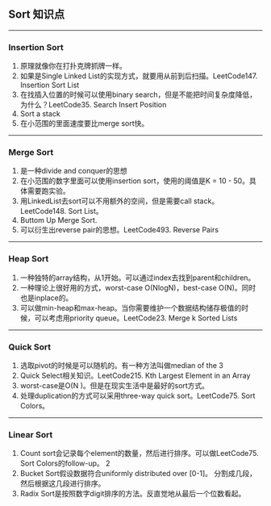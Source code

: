 ## Sort 知识点
---
### Insertion Sort
1. 原理就像你在打扑克牌抓牌⼀样。
2. 如果是Single Linked List的实现⽅式，就要⽤从前到后扫描。LeetCode147. Insertion Sort List
3. 在找插⼊位置的时候可以使⽤binary search，但是不能把时间复杂度降低， 为什么？LeetCode35.
Search Insert Position
4. Sort a stack
5. 在⼩范围的⾥⾯速度要⽐merge sort快。
---
### Merge Sort
1. 是⼀种divide and conquer的思想
2. 在⼩范围的数字⾥⾯可以使⽤insertion sort，使⽤的阈值是K = 10 - 50。具体需要跑实验。
3. ⽤LinkedList去sort可以不⽤额外的空间，但是需要call stack。LeetCode148. Sort List。
4. Buttom Up Merge Sort.
5. 可以衍⽣出reverse pair的思想。LeetCode493. Reverse Pairs
---
### Heap Sort
1. ⼀种独特的array结构，从1开始。可以通过index去找到parent和children。
2. ⼀种理论上很好⽤的⽅式，worst-case O(NlogN)，best-case O(N)。同时也是inplace的。
3. 可以做min-heap和max-heap。当你需要维护⼀个数据结构储存极值的时候，可以考虑⽤priority
queue。LeetCode23. Merge k Sorted Lists
---
### Quick Sort
1. 选取pivot的时候是可以随机的。有⼀种⽅法叫做median of the 3
2. Quick Select相关知识。LeetCode215. Kth Largest Element in an Array
3. worst-case是O(N )。但是在现实⽣活中是最好的sort⽅式。
4. 处理duplication的⽅式可以采⽤three-way quick sort。LeetCode75. Sort Colors。
---
### Linear Sort
1. Count sort会记录每个element的数量，然后进⾏排序。可以做LeetCode75. Sort Colors的follow-up。
2
2. Bucket Sort假设数据符合uniformly distributed over [0-1]。 分割成⼏段，然后根据这⼏段进⾏排序。
3. Radix Sort是按照数字digit排序的⽅法。反直觉地从最后⼀个位数看起。
